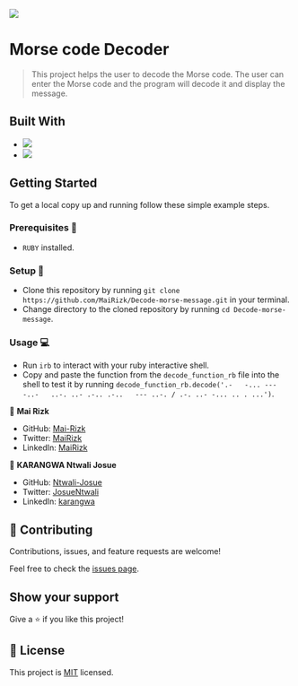 ![](https://img.shields.io/badge/Microverse-blueviolet)

# Morse code Decoder

> This project helps the user to decode the Morse code. The user can enter the Morse code and the program will decode it and display the message.
## Built With 

- [![](https://img.shields.io/badge/RUBY-blueviolet)](https://www.ruby-lang.org/en/)
- [![](https://img.shields.io/badge/-RUBOCOP-blueviolet)](https://rubocop.org/)
## Getting Started 
To get a local copy up and running follow these simple example steps.
### Prerequisites 📌
- `RUBY` installed.
### Setup 🔂

- Clone this repository by running `git clone https://github.com/MaiRizk/Decode-morse-message.git` in your terminal.
- Change directory to the cloned repository by running `cd Decode-morse-message`.

### Usage 💻

- Run `irb` to interact with your ruby interactive shell.
- Copy and paste the function from the `decode_function_rb` file into the shell to test it by running `decode_function_rb.decode('.-   -... --- -..-   ..-. ..- .-.. .-..   --- ..-. / .-. ..- -... .. . ...')`.

👤 **Mai Rizk**

- GitHub: [Mai-Rizk](https://github.com/MaiRizk)
- Twitter: [MaiRizk](https://twitter.com/MaiRizk16)
- LinkedIn: [MaiRizk](https://www.linkedin.com/in/mai-rizk-252722188/)

👤 **KARANGWA Ntwali Josue**

- GitHub: [Ntwali-Josue](https://github.com/Ntwali-Josue)
- Twitter: [JosueNtwali](https://twitter.com/JosueNtwali)
- LinkedIn: [karangwa](https://linkedin.com/in/linkedinhandle)

## 🤝 Contributing

Contributions, issues, and feature requests are welcome!

Feel free to check the [issues page](https://github.com/MaiRizk/Decode-morse-message/issues/).

## Show your support

Give a ⭐️ if you like this project!

## 📝 License

This project is [MIT](./MIT.md) licensed.
